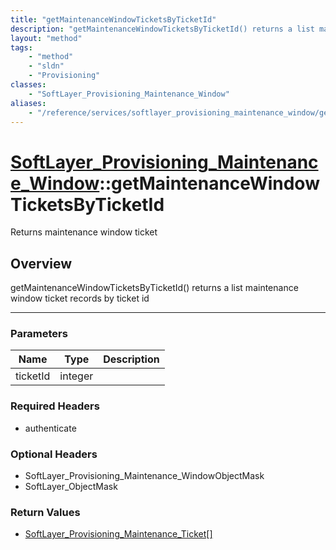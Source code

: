 ```yaml
---
title: "getMaintenanceWindowTicketsByTicketId"
description: "getMaintenanceWindowTicketsByTicketId() returns a list maintenance window ticket records by ticket id"
layout: "method"
tags:
    - "method"
    - "sldn"
    - "Provisioning"
classes:
    - "SoftLayer_Provisioning_Maintenance_Window"
aliases:
    - "/reference/services/softlayer_provisioning_maintenance_window/getMaintenanceWindowTicketsByTicketId"
---
```

# [SoftLayer_Provisioning_Maintenance_Window](/reference/services/SoftLayer_Provisioning_Maintenance_Window)::getMaintenanceWindowTicketsByTicketId

Returns maintenance window ticket


## Overview 
getMaintenanceWindowTicketsByTicketId() returns a list maintenance window ticket records by ticket id 

-----

### Parameters 
|Name | Type | Description |
| --- | --- | --- |
|ticketId| integer| |


### Required Headers
* authenticate


### Optional Headers
* SoftLayer_Provisioning_Maintenance_WindowObjectMask
* SoftLayer_ObjectMask

### Return Values
* <a href='/reference/datatypes/SoftLayer_Provisioning_Maintenance_Ticket'>SoftLayer_Provisioning_Maintenance_Ticket[] </a>




